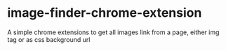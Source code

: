 # image-finder-chrome-extension
A simple chrome extensions to get all images link from a page, either img tag or as css background url
